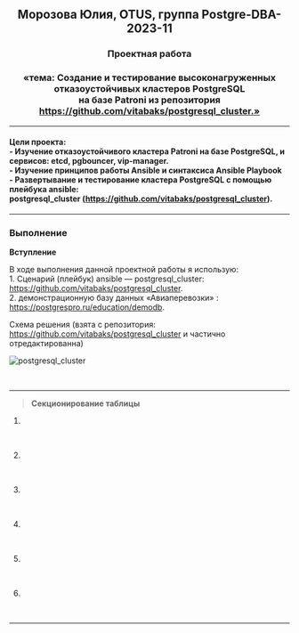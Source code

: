 **<div align="center"><h2>Морозова Юлия, OTUS, группа Postgre-DBA-2023-11</h2></div>**

**<div align=center><h3>Проектная работа</h3></div>**
**<div align=center><h3>«тема: Cоздание и тестирование высоконагруженных отказоустойчивых кластеров PostgreSQL 
</br>на базе Patroni из репозитория https://github.com/vitabaks/postgresql_cluster.»</h3></div>**

***

**<h4>Цели проекта:
<br>  - Изучение отказоустойчивого кластера Patroni на базе PostgreSQL, и сервисов: etcd, pgbouncer, vip-manager.
</br> - Изучение принципов работы Ansible и синтаксиса Ansible Playbook
</br> - Развертывание и тестирование кластера PostgreSQL с помощью плейбука ansible: 
</br>postgresql_cluster (https://github.com/vitabaks/postgresql_cluster).</h4>**


***


**<h3>Выполнение</h3>**

**Вступление**

В ходе выполнения данной проектной работы я использую:
</br>  1. Сценарий (плейбук) ansible — postgresql_cluster: https://github.com/vitabaks/postgresql_cluster. 
</br>  2. демонстрационную базу данных «Авиаперевозки» : https://postgrespro.ru/education/demodb.

Схема решения  (взята с репозитория: https://github.com/vitabaks/postgresql_cluster и частично отредактированна)

![postgresql_cluster](https://github.com/Y-M-Morozova/Postgre-DBA-2023-11_OTUS_Morozova_Yulia/assets/153178571/e0d2f90d-8d3d-4341-a0cc-e0e0cbb0a1dc)

<br/>  

***

>**Секционирование таблицы**

1. 

<br/>


2. 

<br/>

3. 

<br/>

4. 

<br/>

5.

<br/>

6. 

<br/>

***



